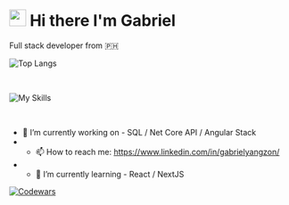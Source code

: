                                                           
# <img src="https://raw.githubusercontent.com/iampavangandhi/iampavangandhi/master/gifs/Hi.gif" width="30px">  Hi there I'm Gabriel
Full stack developer from 🇵🇭



![Top Langs](https://github-readme-stats.vercel.app/api/top-langs/?username=gabrielyangzon&theme=tokyonight&show_icons=true&layout=compact)

<p>&nbsp;</p>

![My Skills](https://skillicons.dev/icons?i=js,typescript,cs,html,css,angular,react,nodejs,dotnet&theme=dark&perline=3)

<p>&nbsp;</p>

- 🔭 I’m currently working on - SQL / Net Core API / Angular Stack
- - 📫 How to reach me: https://www.linkedin.com/in/gabrielyangzon/
- - 🌱 I’m currently learning - React / NextJS

[![Codewars](https://www.codewars.com/users/gabrielyangzon/badges/small)](https://www.codewars.com/users/gabrielyangzon)

<!--
**gabrielyangzon/gabrielyangzon** is a ✨ _special_ ✨ repository because its `README.md` (this file) appears on your GitHub profile.

Here are some ideas to get you started:


- 🌱 I’m currently learning ...
- 👯 I’m looking to collaborate on ...
- 🤔 I’m looking for help with ...
- 💬 Ask me about ...

- 😄 Pronouns: ...
- ⚡ Fun fact: ...
-->
